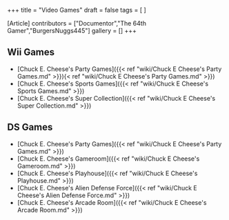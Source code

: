 +++
title = "Video Games"
draft = false
tags = [ ]

[Article]
contributors = ["Documentor","The 64th Gamer","BurgersNuggs445"]
gallery = []
+++
## Wii Games ##

* [Chuck E. Cheese's Party Games]({{< ref "wiki/Chuck E Cheese's Party Games.md" >}}){< ref "wiki/Chuck E Cheese's Party Games.md" >}})
* [Chuck E. Cheese's Sports Games]({{< ref "wiki/Chuck E Cheese's Sports Games.md" >}})
* [Chuck E. Cheese's Super Collection]({{< ref "wiki/Chuck E Cheese's Super Collection.md" >}})

## DS Games ##

* [Chuck E. Cheese's Party Games]({{< ref "wiki/Chuck E Cheese's Party Games.md" >}})
* [Chuck E. Cheese's Gameroom]({{< ref "wiki/Chuck E Cheese's Gameroom.md" >}})
* [Chuck E. Cheese's Playhouse]({{< ref "wiki/Chuck E Cheese's Playhouse.md" >}})
* [Chuck E. Cheese's Alien Defense Force]({{< ref "wiki/Chuck E Cheese's Alien Defense Force.md" >}})
* [Chuck E. Cheese's Arcade Room]({{< ref "wiki/Chuck E Cheese's Arcade Room.md" >}})